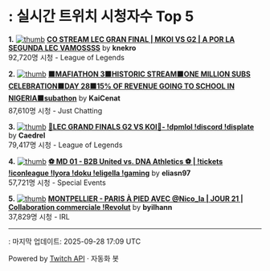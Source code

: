 # : 실시간 트위치 시청자수 Top 5

**1.** [![thumb](https://static-cdn.jtvnw.net/previews-ttv/live_user_knekro-320x180.jpg)](https://twitch.tv/knekro)
**[CO STREAM LEC GRAN FINAL | MKOI VS G2 | A POR LA SEGUNDA LEC VAMOSSSS](https://twitch.tv/knekro)** by **knekro**<br>92,720명 시청  - League of Legends

**2.** [![thumb](https://static-cdn.jtvnw.net/previews-ttv/live_user_kaicenat-320x180.jpg)](https://twitch.tv/KaiCenat)
**[🟧MAFIATHON 3🟧HISTORIC STREAM🟧ONE MILLION SUBS CELEBRATION🟧DAY 28🟧15% OF REVENUE GOING TO SCHOOL IN NIGERIA🟧subathon](https://twitch.tv/KaiCenat)** by **KaiCenat**<br>87,610명 시청  - Just Chatting

**3.** [![thumb](https://static-cdn.jtvnw.net/previews-ttv/live_user_caedrel-320x180.jpg)](https://twitch.tv/Caedrel)
**[🔴LEC GRAND FINALS G2 VS KOI🔴-  !dpmlol !discord !displate](https://twitch.tv/Caedrel)** by **Caedrel**<br>79,417명 시청  - League of Legends

**4.** [![thumb](https://static-cdn.jtvnw.net/previews-ttv/live_user_eliasn97-320x180.jpg)](https://twitch.tv/eliasn97)
**[⚽ MD 01 - B2B United vs. DNA Athletics ⚽ | !tickets !iconleague !lyora !doku !eligella !gaming](https://twitch.tv/eliasn97)** by **eliasn97**<br>57,721명 시청  - Special Events

**5.** [![thumb](https://static-cdn.jtvnw.net/previews-ttv/live_user_byilhann-320x180.jpg)](https://twitch.tv/byilhann)
**[MONTPELLIER - PARIS À PIED AVEC @Nico_la | JOUR 21 | Collaboration commerciale !Revolut](https://twitch.tv/byilhann)** by **byilhann**<br>37,829명 시청  - IRL


---
: 마지막 업데이트: 2025-09-28 17:09 UTC

Powered by [Twitch API](https://dev.twitch.tv/docs/api/reference) · 자동화 봇